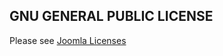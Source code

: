 <!-- Filename: Joomla_Licenses / Display title: Joomla Licenses  -->

## GNU GENERAL PUBLIC LICENSE

Please see [Joomla Licenses](https://docs.joomla.org/Joomla_Licenses)

